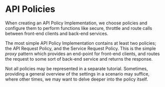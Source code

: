 # API Policies
When creating an API Policy Implementation, we choose policies and configure them to perform functions like secure, throttle and route calls between front-end clients and back-end services.

The most simple API Policy Implementation contains at least two policies; the API Request Policy, and the Service Request Policy.  This is the simple *proxy* pattern which provides an end-point for front-end clients, and routes the request to some sort of back-end service and returns the response.

Not all policies may be represented in a separate tutorial.  Sometimes, providing a general overview of the settings in a scenario may suffice, where other times, we may want to delve deeper into the policy itself.